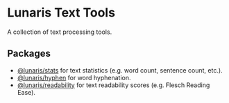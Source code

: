 # Lunaris Text Tools

A collection of text processing tools.

## Packages
- [@lunaris/stats](https://github.com/LunarisApp/text-tools/tree/main/packages/stats) for text statistics (e.g. word count, sentence count, etc.).
- [@lunaris/hyphen](https://github.com/LunarisApp/text-tools/tree/main/packages/hyphen) for word hyphenation.
- [@lunaris/readability](https://github.com/LunarisApp/text-tools/tree/main/packages/readability) for text readability scores (e.g. Flesch Reading Ease).